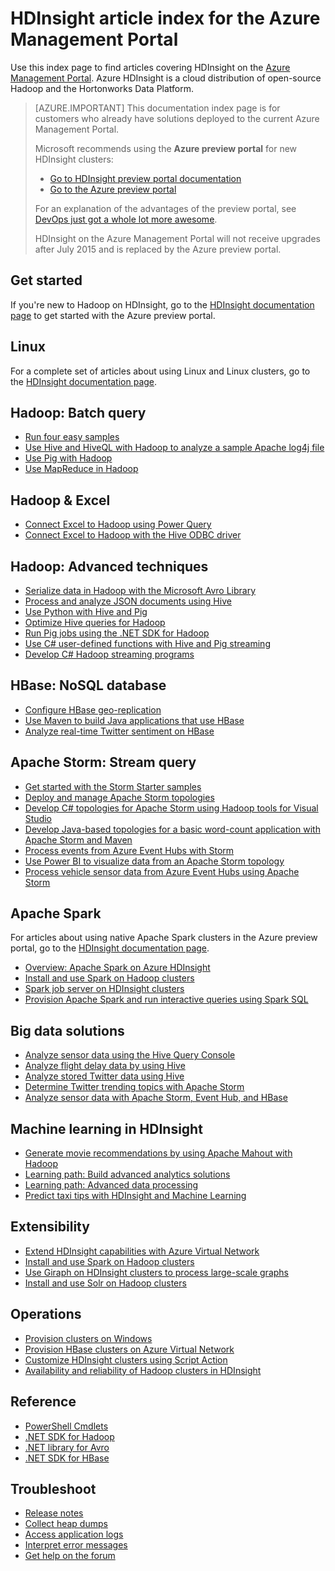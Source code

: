 <properties
   pageTitle="HDInsight article index for Azure Management Portal | Windows Azure"
   description="An index page with links to articles about HDInsight on the Azure Management Portal. Microsoft recommends the Azure preview portal for new Hadoop clusters on HDInsight."
   services="hdinsight"
   documentationCenter="na"
   authors="cjgronlund"
   manager="pablissima"
   editor=""/>

<tags
	ms.service="hdinsight"
	ms.date="08/17/2015"
	wacn.date=""/>

# HDInsight article index for the Azure Management Portal

Use this index page to find articles covering HDInsight on the [Azure Management Portal](https://manage.windowsazure.cn/). Azure HDInsight is a cloud distribution of open-source Hadoop and the Hortonworks Data Platform.


> [AZURE.IMPORTANT]  This documentation index page is for customers who already have solutions deployed to the current Azure Management Portal.
>
> Microsoft recommends using the **Azure preview portal** for new HDInsight clusters:
>
> * [Go to HDInsight preview portal documentation](/documentation/services/hdinsight/)
> * [Go to the Azure preview portal](https://manage.windowsazure.cn/)
>
> For an explanation of the advantages of the preview portal, see [DevOps just got a whole lot more awesome](https://manage.windowsazure.cn).
>
> HDInsight on the Azure Management Portal will not receive upgrades after July 2015 and is replaced by the Azure preview portal.

## Get started

If you're new to Hadoop on HDInsight, go to the [HDInsight documentation page](/documentation/services/hdinsight/) to get started with the Azure preview portal.

## Linux

For a complete set of articles about using Linux and Linux clusters, go to the [HDInsight documentation page](/documentation/services/hdinsight/).

## Hadoop: Batch query

* [Run four easy samples](/documentation/articles/hdinsight-run-samples)
* [Use Hive and HiveQL with Hadoop to analyze a sample Apache log4j file](/documentation/articles/hdinsight-use-hive)
* [Use Pig with Hadoop](/documentation/articles/hdinsight-use-pig)
* [Use MapReduce in Hadoop](/documentation/articles/hdinsight-use-mapreduce)

## Hadoop & Excel

* [Connect Excel to Hadoop using Power Query](/documentation/articles/hdinsight-connect-excel-power-query)
* [Connect Excel to Hadoop with the Hive ODBC driver](/documentation/articles/hdinsight-connect-excel-hive-odbc-driver)


## Hadoop: Advanced techniques

* [Serialize data in Hadoop with the Microsoft Avro Library](/documentation/articles/hdinsight-dotnet-avro-serialization)
* [Process and analyze JSON documents using Hive](/documentation/articles/hdinsight-using-json-in-hive)
* [Use Python with Hive and Pig](/documentation/articles/hdinsight-python)
* [Optimize Hive queries for Hadoop](hdinsight-hadoop-optimize-hive-query–v1.md)
* [Run Pig jobs using the .NET SDK for Hadoop](hdinsight-hadoop-use-pig-dotnet-sdk-v1.md )
* [Use C# user-defined functions with Hive and Pig streaming](/documentation/articles/hdinsight-hadoop-hive-pig-udf-dotnet-csharp)
* [Develop C# Hadoop streaming programs](/documentation/articles/hdinsight-hadoop-develop-deploy-streaming-jobs)

## HBase: NoSQL database

* [Configure HBase geo-replication](/documentation/articles/hdinsight-hbase-geo-replication)
* [Use Maven to build Java applications that use HBase](/documentation/articles/hdinsight-hbase-build-java-maven)
* [Analyze real-time Twitter sentiment on HBase](/documentation/articles/hdinsight-hbase-analyze-twitter-sentiment)

## Apache Storm: Stream query

* [Get started with the Storm Starter samples](/documentation/articles/hdinsight-apache-storm-tutorial-get-started)
* [Deploy and manage Apache Storm topologies](/documentation/articles/hdinsight-storm-deploy-monitor-topology)
* [Develop C# topologies for Apache Storm using Hadoop tools for Visual Studio](/documentation/articles/hdinsight-storm-develop-csharp-visual-studio-topology)
* [Develop Java-based topologies for a basic word-count application with Apache Storm and Maven](/documentation/articles/hdinsight-storm-develop-java-topology)
* [Process events from Azure Event Hubs with Storm](/documentation/articles/hdinsight-storm-develop-csharp-event-hub-topology)
* [Use Power BI to visualize data from an Apache Storm topology](/documentation/articles/hdinsight-storm-power-bi-topology)
* [Process vehicle sensor data from Azure Event Hubs using Apache Storm](/documentation/articles/hdinsight-storm-iot-eventhub-documentdb)

## Apache Spark

For articles about using native Apache Spark clusters in the Azure preview portal, go to the [HDInsight documentation page](/documentation/services/hdinsight/).

* [Overview: Apache Spark on Azure HDInsight](/documentation/articles/hdinsight-apache-spark-overview)
* [Install and use Spark on Hadoop clusters](/documentation/articles/hdinsight-hadoop-spark-install)
* [Spark job server on HDInsight clusters](/documentation/articles/hdinsight-apache-spark-job-server)
* [Provision Apache Spark and run interactive queries using Spark SQL](/documentation/articles/hdinsight-apache-spark-zeppelin-notebook-jupyter-spark-sql-v1)


## Big data solutions

* [Analyze sensor data using the Hive Query Console](/documentation/articles/hdinsight-hive-analyze-sensor-data)
* [Analyze flight delay data by using Hive](/documentation/articles/hdinsight-analyze-flight-delay-data)
* [Analyze stored Twitter data using Hive](/documentation/articles/hdinsight-analyze-twitter-data)
* [Determine Twitter trending topics with Apache Storm](/documentation/articles/hdinsight-storm-twitter-trending)
* [Analyze sensor data with Apache Storm, Event Hub, and HBase](/documentation/articles/hdinsight-storm-sensor-data-analysis)

## Machine learning in HDInsight

* [Generate movie recommendations by using Apache Mahout with Hadoop](/documentation/articles/hdinsight-mahout)
* [Learning path: Build advanced analytics solutions](/documentation/articles/machine-learning-data-science-how-to-create-machine-learning-service)
* [Learning path: Advanced data processing](/documentation/articles/machine-learning-data-science-advanced-data-processing)
* [Predict taxi tips with HDInsight and Machine Learning](/documentation/articles/machine-learning-data-science-process-hive-walkthrough)

## Extensibility

* [Extend HDInsight capabilities with Azure Virtual Network](/documentation/articles/hdinsight-extend-hadoop-virtual-network)
* [Install and use Spark on Hadoop clusters](/documentation/articles/hdinsight-hadoop-spark-install)
* [Use Giraph on HDInsight clusters to process large-scale graphs](/documentation/articles/hdinsight-hadoop-giraph-install-v1)
* [Install and use Solr on Hadoop clusters](/documentation/articles/hdinsight-hadoop-solr-install-v1)

## Operations

* [Provision clusters on Windows](/documentation/articles/hdinsight-provision-clusters-v1)
* [Provision HBase clusters on Azure Virtual Network](/documentation/articles/hdinsight-hbase-provision-vnet)
* [Customize HDInsight clusters using Script Action](/documentation/articles/hdinsight-hadoop-customize-cluster-v1)
* [Availability and reliability of Hadoop clusters in HDInsight](/documentation/articles/hdinsight-high-availability)

## Reference

* [PowerShell Cmdlets](https://msdn.microsoft.com/zh-cn/library/azure/dn858087.aspx)  
* [.NET SDK for Hadoop](http://msdn.microsoft.com/zh-cn/library/azure/dn469975.aspx)  
* [.NET library for Avro](https://hadoopsdk.codeplex.com/wikipage?title=Avro%20Library)  
* [.NET SDK for HBase](https://www.nuget.org/packages/Microsoft.HBase.Client/)  

## Troubleshoot

* [Release notes](/documentation/articles/hdinsight-release-notes)
* [Collect heap dumps](/documentation/articles/hdinsight-hadoop-collect-debug-heap-dumps)
* [Access application logs](/documentation/articles/hdinsight-hadoop-access-yarn-app-logs)
* [Interpret error messages](/documentation/articles/hdinsight-debug-jobs)
* [Get help on the forum](https://social.msdn.microsoft.com/forums/azure/home?forum=hdinsight)
